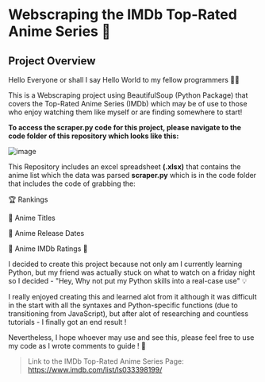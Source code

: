# Webscraping the IMDb Top-Rated Anime Series :rocket:


<h2>Project Overview</h2>


Hello Everyone or shall I say Hello World to my fellow programmers  :technologist:

This is a Webscraping project using BeautifulSoup (Python Package) that covers the Top-Rated Anime Series (IMDb) which may be of use to those who enjoy watching them like myself or are finding somewhere to start!

**To access the scraper.py code for this project, please navigate to the code folder of this repository which looks like this:** 

![image](https://user-images.githubusercontent.com/117310733/200171609-2783b9c4-0f11-4323-b49f-f4f2466aff73.png)


This Repository includes an excel spreadsheet **(.xlsx)** that contains the anime list which the data was parsed **scraper.py** which is in the code folder 
that includes the code of grabbing the:

 :trophy: Rankings

 :name_badge: Anime Titles

 :calendar: Anime Release Dates

 :star2: Anime IMDb Ratings :star2:


I decided to create this project because not only am I currently learning Python, but my friend was actually stuck on what to watch on a friday night so I decided - "Hey, Why not put my Python skills into a real-case use" :bulb:

I really enjoyed creating this and learned alot from it although it was difficult in the start with all the syntaxes and Python-specific functions (due to transitioning from JavaScript), but after alot of researching and countless tutorials - I finally got an end result ! 

Nevertheless, I hope whoever may use and see this, please feel free to use my code as I wrote comments to guide ! :open_hands:












> Link to the IMDb Top-Rated Anime Series Page: https://www.imdb.com/list/ls033398199/

